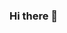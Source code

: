 ### Hi there 👋

<!--
**Adetayo Matthew** is a ✨ _special_ ✨ repository because its `README.md` (this file) appears on your GitHub profile.

Here are some ideas to get you started:

- 🔭 I’m currently working on building my tecnical skill in data analysis?data science
- 🌱 I’m currently learning data analysis in the N30days of learning
- 👯 I’m looking to collaborate on everything data
- 🤔 I’m looking for help with breaking tecnical skill
- 💬 Ask me about my learning journey
- 📫 How to reach me https://twitter.com/AdetayoMatthew
- 😄 Pronouns: he/him/his
- ⚡ Fun fact: i just completed google data analytics certification
-->
